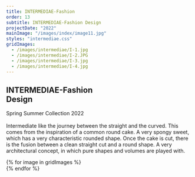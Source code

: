 ```yaml
---
title: INTERMEDIAE-Fashion
order: 13
subtitle: INTERMEDIAE-Fashion Design
projectDate: "2022"
mainImage: "/images/index/image11.jpg"
styles: "intermediae.css"
gridImages:
  - /images/intermediae/I-1.jpg
  - /images/intermediae/I-2.JPG
  - /images/intermediae/I-3.jpg
  - /images/intermediae/I-4.jpg
---
```

<section class="section">
    <div class="details-container">
        <h1 class="title">INTERMEDIAE-Fashion<br>Design</h1>
        <p class="description">Spring Summer Collection 2022<br><br>Intermediate like the journey between the straight and the curved. This comes from the inspiration of a common round cake. A very spongy sweet, which has a very characteristic rounded shape. Once the cake is cut, there is the fusion between a clean straight cut and a round shape. A very architectural concept, in which pure shapes and volumes are played with.</p>
    </div>
    <div class="grid container">
        <div class="grid one">
            {% for image in gridImages %}
                <div class="image-container">
                    <img class="img" src="{{ image }}" alt="">
                </div>
            {% endfor %}
        </div>
    </div>
</section>